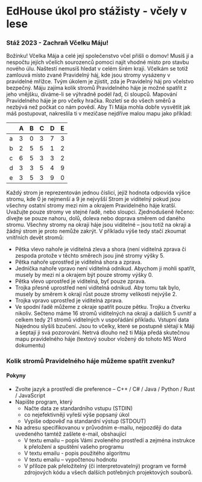 
# EdHouse úkol pro stážisty - včely v lese
### Stáž 2023 - Zachraň Včelku Máju!
Božínku! Včelka Mája a celé její společenstvo včel přišli o domov! Musíš jí a nespočtu jejích včelích sourozenců pomoci najít vhodné místo pro stavbu nového úlu. Naštestí nemusíš hledat v celém širém kraji. Včelkám se totiž zamlouvá místo zvané Pravidelný háj, kde jsou stromy vysázeny v pravidelné mřížce. Tvým úkolem je zjistit, zda je Pravidelný háj pro včelstvo bezpečný. Máju zajíma kolik stromů Pravidelného háje je možné spatřit z jeho vnějšku, díváme-li se výhradně podél řad, či sloupců. 
Mapování Pravidelného háje je pro včelky hračka. Rozletí se do všech směrů a nezbývá než počkat co nám povědí. Aby Ti Mája mohla dobře vysvětlit jak máš postupovat, nakreslila ti v mezičase nejdříve malou mapu jako příklad:

<div align="center">

|   | A | B | C | D | E |
|---|---|---|---|---|---|
| a | 3 | 0 | 3 | 7 | 3 |
| b | 2 | 5 | 5 | 1 | 2 |
| c | 6 | 5 | 3 | 3 | 2 |
| d | 3 | 3 | 5 | 4 | 9 |
| e | 3 | 5 | 3 | 9 | 0 |
</div>



Každý strom je reprezentován jednou číslicí, jejíž hodnota odpovída výšce stromu, kde 0 je nejmenší a 9 je nejvyšší
Strom je viditelný pokud jsou všechny ostatní stromy mezi ním a okrajem Pravidelného háje kratší. Uvažujte pouze stromy ve stejné řadě, nebo sloupci. Zjednodušeně řečeno: dívejte se pouze nahoru, dolů, doleva nebo doprava směrem od daného stromu.
Všechny stromy na okraji háje jsou viditelné – jsou totiž na okraji a žádný strom je proto nemůže zakrýt.
V příkladu výše tedy stačí zkoumat vnitřních devět stromů:
-	Pětka vlevo nahoře je viditelná zleva a shora (není viditelná zprava či zespoda protože v těchto směrech jsou jiné stromy výšky 5.
-	Pětka nahoře uprostřed je viditelná shora a zprava.
-	Jednička nahoře vpravo není viditelná odnikud. Abychom ji mohli spatřit, musely by mezi ní a okrajem být pouze stromy výšky 0.
-	Pětka vlevo uprostřed je viditelná, byť pouze zprava.
-	Trojka přesně uprostřed není viditelná odnikud. Aby tomu tak bylo, musely by směrem k okrají růst pouze stromy velikosti nejvýše 2.
-	Trojka vpravo uprostřed je viditelná zprava.
-	Ve spodní řadě můžeme z okraje spatřit pouze pětku. Trojku a čtverku nikoliv.
Sečteno máme 16 stromů viditelných na okraji a dalších 5 uvnitř a celkem tedy 21 stromů viditelných v uspořádání příkladu.
Vstupní data
Najednou slyšíš bzučení. Jsou to včelky, které se postupně slétají k Máji a šeptají ji svá pozorování. Netrvá dlouho než ti Mája předá skutečnou mapu pravidelného háje (textový soubor vložený do tohoto MS Word dokumentu)
 
### Kolik stromů Pravidelného háje můžeme spatřit zvenku?
#### Pokyny
-	Zvolte jazyk a prostředí dle preference – C++ / C# / Java / Python / Rust / JavaScript
-	Napište program, který
	  -	Načte data ze standardního vstupu (STDIN)
	  - co nejefektivněji vyřeší výše popsaný úkol
	  -	Vypíše odpověď na standardní výstup (STDOUT)
-	Na adresu specifikovanou v průvodním e-mailu, nejpozději do data uvedeného tamtéž zašlete e-mail, obshaující
	  - V textu emailu – popis Vámi zvoleného prostředí a zejména instrukce k přeložení a spuštění vašeho programu
	  - V textu emailu - popis použitého algoritmu
	  - V textu emailu – vypočtenou hodnotu
	  - V příloze pak přeložitelný (či interpretovatelný) program ve formě zdrojových kódu a všech dalších potřebných projektových souborů.

